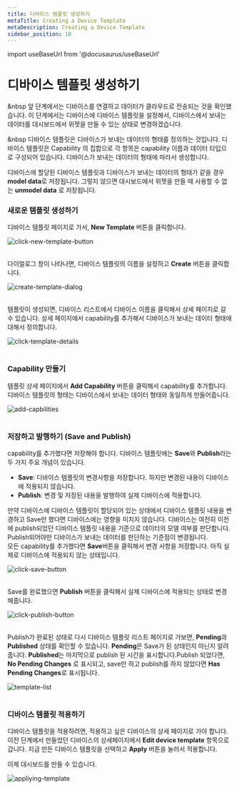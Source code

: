 ```yaml
---
title: 디바이스 템플릿 생성하기
metaTitle: Creating a Device Template
metaDescription: Creating a Device Template
sidebar_position: 10
---
```


import useBaseUrl from '@docusaurus/useBaseUrl'

# 디바이스 템플릿 생성하기

&nbsp 앞 단계에서는 디바이스를 연결하고 데이터가 클라우드로 전송되는 것을 확인했습니다. 이 단계에서는 디바이스에 디바이스 템플릿을 설정해서, 디바이스에서 보내는 데이터를 대시보드에서 위젯을 만들 수 있는 상태로 변경하겠습니다.<br/>

&nbsp 디바이스 템플릿은 디바이스가 보내는 데이터의 형태를 정의하는 것입니다. 디바이스 템플릿은 Capability 의 집합으로 각 항목은 capability 이름과 데이터 타입으로 구성되어 있습니다. 디바이스가 보내는 데이터의 형태에 따라서 생성합니다.

디바이스에 할당된 디바이스 템플릿과 디바이스가 보내는 데이터의 형태가 같을 경우 **model data**로 저장됩니다. 그렇지 않으면 대시보드에서 위젯을 만들 때 사용할 수 없는 **unmodel data** 로 저장됩니다.

### 새로운 템플릿 생성하기

디바이스 템플릿 페이지로 가서, **New Template** 버튼을 클릭합니다.

<div>
    <img alt="click-new-template-button" src={useBaseUrl('/img/quickstart/create-template/create_template1.png')} />
</div>
<br />

다이얼로그 창이 나타나면, 디바이스 템플릿의 이름을 설정하고 **Create** 버튼을 클릭합니다.

<div>
    <img alt="create-template-dialog" src={useBaseUrl('/img/quickstart/create-template/create_template2.png')} />
</div>
<br />

템플릿이 생성되면, 디바이스 리스트에서 디바이스 이름을 클릭해서 상세 페이지로 갈 수 있습니다. 상세 페이지에서 capability를 추가해서 디바이스가 보내는 데이터 형태에 대해서 정의합니다.

<div>
    <img alt="click-template-details" src={useBaseUrl('/img/quickstart/create-template/create_template3.png')} />
</div>
<br />

### Capability 만들기

템플릿 상세 페이지에서 **Add Capability** 버튼을 클릭해서 capability를 추가합니다.
디바이스 템플릿의 형태는 디바이스에서 보내는 데이터 형태와 동일하게 만들어줍니다.

<div>
    <img alt="add-capbilities" src={useBaseUrl('/img/quickstart/create-template/create_template4.png')} />
</div>
<br />

### 저장하고 발행하기 (Save and Publish)

capability를 추가했다면 저장해야 합니다.
디바이스 템플릿에는 **Save**와 **Publish**라는 두 가지 주요 개념이 있습니다. <br/>

- **Save**: 디바이스 템플릿의 변경사항을 저장합니다. 하지만 변경된 내용이 디바이스에 적용되지 않습니다.
- **Publish**: 변경 및 저장된 내용을 발행하여 실제 디바이스에 적용합니다. <br/>

만약 디바이스에 디바이스 템플릿이 할당되어 있는 상태에서 디바이스 템플릿 내용을 변경하고 Save만 했다면 디바이스에는 영향을 미치지 않습니다. 디바이스는 여전히 이전에 publish되었던 디바이스 템플릿 내용을 기준으로 데이터의 모델 여부를 판단합니다. Publish되어야만 디바이스가 보내는 데이터를 판단하는 기준점이 변경됩니다. <br/>
모든 capability를 추가했다면 **Save**버튼을 클릭해서 변경 사항을 저장합니다. 아직 실제로 디바이스에 적용되지 않는 상태입니다.

<div>
    <img alt="click-save-button" src={useBaseUrl('/img/quickstart/create-template/create_template5.png')} />
</div>
<br />

Save를 완료했으면 **Publish** 버튼을 클릭해서 실제 디바이스에 적용되는 상태로 변경해줍니다.

<div>
    <img alt="click-publish-button" src={useBaseUrl('/img/quickstart/create-template/create_template6.png')} />
</div>
<br />

Publish가 완료된 상태로 다시 디바이스 템플릿 리스트 페이지로 가보면, **Pending**과 **Published** 상태를 확인할 수 있습니다.
**Pending**은 Save가 된 상태인지 아닌지 알려줍니다. **Published**는 마지막으로 publish 된 시간을 표시합니다.Publish 되었다면, **No Pending Changes** 로 표시되고, save만 하고 publish를 하지 않았다면 **Has Pending Changes**로 표시됩니다.

<div>
    <img alt="template-list" src={useBaseUrl('/img/quickstart/create-template/create_template7.png')} />
</div>
<br />

### 디바이스 템플릿 적용하기

디바이스 템플릿을 적용하려면, 적용하고 싶은 디바이스의 상세 페이지로 가야 합니다.
이전 단계에서 만들었던 디바이스의 상세페이지에서 **Edit device template** 항목으로 갑니다.
지금 만든 디바이스 템플릿을 선택하고 **Apply** 버튼을 눌러서 적용합니다.

이제 대시보드를 만들 수 있습니다.

<div>
    <img alt="appliying-template" src={useBaseUrl('/img/quickstart/create-template/create_template8.png')} />
</div>
<br />
